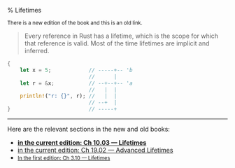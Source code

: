 % Lifetimes

<small>There is a new edition of the book and this is an old link.</small>

> Every reference in Rust has a lifetime, which is the scope for which that reference is valid.
> Most of the time lifetimes are implicit and inferred.

```rust
{
    let x = 5;            // -----+-- 'b
                          //      |
    let r = &x;           // --+--+-- 'a
                          //   |  |
    println!("r: {}", r); //   |  |
                          // --+  |
}                         // -----+
```

---

Here are the relevant sections in the new and old books:

* **[in the current edition: Ch 10.03 — Lifetimes][2]**
* [in the current edition: Ch 19.02 — Advanced Lifetimes][3]
* <small>[In the first edition: Ch 3.10 — Lifetimes][1]</small>


[1]: https://doc.rust-lang.org/1.30.0/book/first-edition/lifetimes.html
[2]: ch10-03-lifetime-syntax.html
[3]: ch19-02-advanced-lifetimes.html
